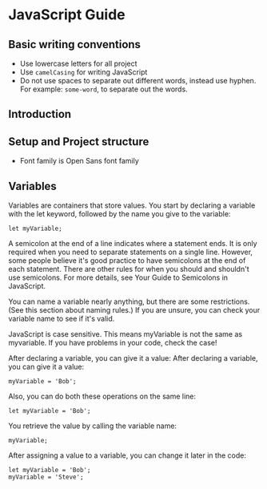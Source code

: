 # JavaScript Guide 

## Basic writing conventions

- Use lowercase letters for all project
- Use `camelCasing` for writing JavaScript
- Do not use spaces to separate out different words, instead use hyphen. For example: `some-word`, to separate out the words. 


## Introduction



## Setup and Project structure 

- Font family is Open Sans font family

## Variables 

Variables are containers that store values. You start by declaring a variable with the let keyword, followed by the name you give to the variable:

```
let myVariable;
````

A semicolon at the end of a line indicates where a statement ends. It is only required when you need to separate statements on a single line. However, some people believe it's good practice to have semicolons at the end of each statement. There are other rules for when you should and shouldn't use semicolons. For more details, see Your Guide to Semicolons in JavaScript.

You can name a variable nearly anything, but there are some restrictions. (See this section about naming rules.) If you are unsure, you can check your variable name to see if it's valid.

JavaScript is case sensitive. This means myVariable is not the same as myvariable. If you have problems in your code, check the case!

After declaring a variable, you can give it a value:
After declaring a variable, you can give it a value:

```
myVariable = 'Bob';  
```
Also, you can do both these operations on the same line:
```
let myVariable = 'Bob';
```
You retrieve the value by calling the variable name:

```
myVariable;
```
After assigning a value to a variable, you can change it later in the code:

```
let myVariable = 'Bob';
myVariable = 'Steve';
```

